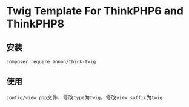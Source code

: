 # Twig Template For ThinkPHP6 and ThinkPHP8

## 安装
~~~
composer require annon/think-twig
~~~

## 使用 
`config/view.php`文件，修改`type`为`Twig`，修改`view_suffix`为`twig`

